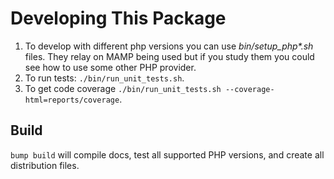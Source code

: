 # Developing This Package

1. To develop with different php versions you can use _bin/setup_php*.sh_ files. They relay on MAMP being used but if you study them you could see how to use some other PHP provider.
2. To run tests: `./bin/run_unit_tests.sh`.
3. To get code coverage `./bin/run_unit_tests.sh --coverage-html=reports/coverage`.

## Build

`bump build` will compile docs, test all supported PHP versions, and create all distribution files.
